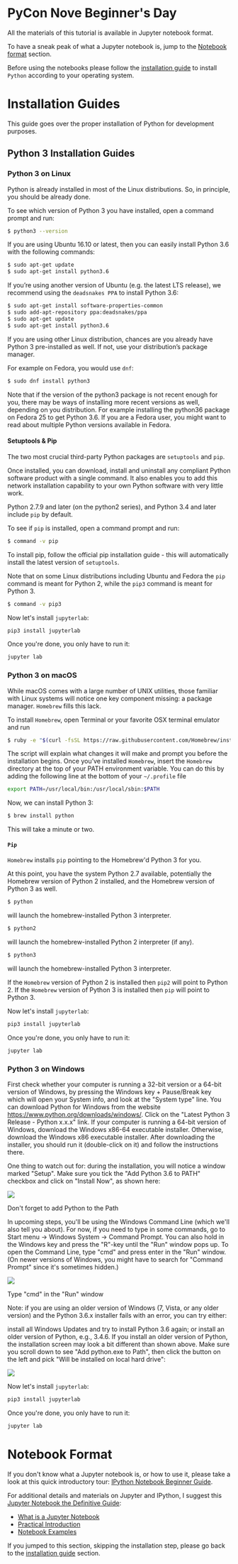 
# PyCon Nove Beginner's Day

All the materials of this tutorial is available in Jupyter notebook
format.

To have a sneak peak of what a Jupyter notebook is, jump to the
<a href="#notebook">Notebook format</a> section.

Before using the notebooks please follow the
<a href="#installation">installation guide</a> to install
`Python` according to your operating system.

<a name="installation"></a>
# Installation Guides

This guide goes over the proper installation of Python for development purposes.

## Python 3 Installation Guides

### Python 3 on Linux

Python is already installed in most of the Linux distributions.
So, in principle, you should be already done.

To see which version of Python 3 you have installed,
open a command prompt and run:

```bash
$ python3 --version
```

If you are using Ubuntu 16.10 or latest, then you can easily install
Python 3.6 with the following commands:

```bash
$ sudo apt-get update
$ sudo apt-get install python3.6
```

If you’re using another version of Ubuntu (e.g. the latest LTS release),
we recommend using the `deadsnakes PPA` to install Python 3.6:

```bash
$ sudo apt-get install software-properties-common
$ sudo add-apt-repository ppa:deadsnakes/ppa
$ sudo apt-get update
$ sudo apt-get install python3.6
```

If you are using other Linux distribution, chances are you already have
Python 3 pre-installed as well.
If not, use your distribution’s package manager.

For example on Fedora, you would use `dnf`:


```bash
$ sudo dnf install python3
```

Note that if the version of the python3 package is not recent enough for you, there may be ways of installing more recent versions as well, depending on you distribution. For example installing the python36 package on Fedora 25 to get Python 3.6. If you are a Fedora user, you might want to read about multiple Python versions available in Fedora.

#### Setuptools & Pip

The two most crucial third-party Python packages are `setuptools` and `pip`.

Once installed, you can download, install and uninstall any compliant
Python software product with a single command.
It also enables you to add this network installation capability to
your own Python software with very little work.

Python 2.7.9 and later (on the python2 series), and Python 3.4 and later
include `pip` by default.

To see if `pip` is installed, open a command prompt and run:

```bash
$ command -v pip
```

To install pip, follow the official pip installation guide -
this will automatically install the latest version of `setuptools`.

Note that on some Linux distributions including Ubuntu and Fedora the `pip`
command is meant for Python 2, while the `pip3` command is meant for Python 3.

```bash
$ command -v pip3
```

Now let's install `jupyterlab`:

```bash
pip3 install jupyterlab
```

Once you're done, you only have to run it:

```bash
jupyter lab
```

### Python 3 on macOS

While macOS comes with a large number of UNIX utilities, those familiar with Linux systems will notice one key component missing: a package manager. `Homebrew` fills this lack.

To install `Homebrew`, open Terminal or your favorite OSX terminal emulator and run

```bash
$ ruby -e "$(curl -fsSL https://raw.githubusercontent.com/Homebrew/install/master/install)"
```

The script will explain what changes it will make and prompt you before the installation begins. Once you’ve installed `Homebrew`, insert the `Homebrew` directory at the top of your PATH environment variable. You can do this by adding the following line at the bottom of your `~/.profile` file

```bash
export PATH=/usr/local/bin:/usr/local/sbin:$PATH
```

Now, we can install Python 3:

```bash
$ brew install python
```

This will take a minute or two.

#### `Pip`
`Homebrew` installs `pip` pointing to the Homebrew'd Python 3 for you.

At this point, you have the system Python 2.7 available, potentially the Homebrew version of Python 2 installed, and the Homebrew version of Python 3 as well.

```bash
$ python
```

will launch the homebrew-installed Python 3 interpreter.

```bash
$ python2
```

will launch the homebrew-installed Python 2 interpreter (if any).

```bash
$ python3
```

will launch the homebrew-installed Python 3 interpreter.

If the `Homebrew` version of Python 2 is installed then `pip2` will point to Python 2. If the `Homebrew` version of Python 3 is installed then `pip` will point to Python 3.

Now let's install `jupyterlab`:

```bash
pip3 install jupyterlab
```

Once you're done, you only have to run it:

```bash
jupyter lab
```

### Python 3 on Windows


First check whether your computer is running a 32-bit version or a 64-bit version of Windows, by pressing the Windows key + Pause/Break key which will open your System info, and look at the "System type" line. You can download Python for Windows from the website https://www.python.org/downloads/windows/. Click on the "Latest Python 3 Release - Python x.x.x" link. If your computer is running a 64-bit version of Windows, download the Windows x86-64 executable installer. Otherwise, download the Windows x86 executable installer. After downloading the installer, you should run it (double-click on it) and follow the instructions there.

One thing to watch out for: during the installation, you will notice a window marked "Setup". Make sure you tick the "Add Python 3.6 to PATH" checkbox and click on "Install Now", as shown here:

<img src='https://tutorial.djangogirls.org/en/python_installation/images/python-installation-options.png'>

Don't forget to add Python to the Path

In upcoming steps, you'll be using the Windows Command Line (which we'll also tell you about). For now, if you need to type in some commands, go to Start menu → Windows System → Command Prompt. You can also hold in the Windows key and press the "R"-key until the "Run" window pops up. To open the Command Line, type "cmd" and press enter in the "Run" window. (On newer versions of Windows, you might have to search for "Command Prompt" since it's sometimes hidden.)

<img src='https://tutorial.djangogirls.org/en/python_installation/images/windows-plus-r.png'>

Type "cmd" in the "Run" window

Note: if you are using an older version of Windows (7, Vista, or any older version) and the Python 3.6.x installer fails with an error, you can try either:

install all Windows Updates and try to install Python 3.6 again; or
install an older version of Python, e.g., 3.4.6.
If you install an older version of Python, the installation screen may look a bit different than shown above. Make sure you scroll down to see "Add python.exe to Path", then click the button on the left and pick "Will be installed on local hard drive":

<img src='https://tutorial.djangogirls.org/en/python_installation/images/add_python_to_windows_path.png'>

Now let's install `jupyterlab`:

```bash
pip3 install jupyterlab
```

Once you're done, you only have to run it:

```bash
jupyter lab
```

# Notebook Format

If you don't know what a Jupyter notebook is, or how to use it, please take a look at this quick
introductory tour: [IPython Notebook Beginner Guide](http://jupyter-notebook-beginner-guide.readthedocs.io/en/latest/index.html).

For additional details and materials on Jupyter and IPython, I suggest this
[Jupyter Notebook the Definitive Guide](https://www.datacamp.com/community/tutorials/tutorial-jupyter-notebook):

- [What is a Jupyter Notebook](https://www.datacamp.com/community/tutorials/tutorial-jupyter-notebook#WhatIs)
- [Practical Introduction](https://www.datacamp.com/community/tutorials/tutorial-jupyter-notebook##UseJupyter)
- [Notebook Examples](https://www.datacamp.com/community/tutorials/tutorial-jupyter-notebook##NotebookExamples)

If you jumped to this section, skipping the installation step,
please go back to the <a href="#installation">installation guide<a/>
section.

